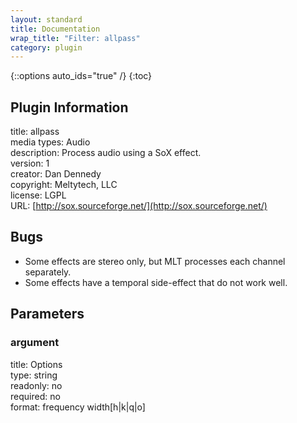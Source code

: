 ```yaml
---
layout: standard
title: Documentation
wrap_title: "Filter: allpass"
category: plugin
---
```

{::options auto_ids="true" /}
{:toc}

## Plugin Information

title: allpass  
media types:
Audio  
description: Process audio using a SoX effect.  
version: 1  
creator: Dan Dennedy  
copyright: Meltytech, LLC  
license: LGPL  
URL: [http://sox.sourceforge.net/](http://sox.sourceforge.net/)  

## Bugs

* Some effects are stereo only, but MLT processes each channel separately.
* Some effects have a temporal side-effect that do not work well.

## Parameters

### argument

title: Options    
type: string  
readonly: no  
required: no  
format: frequency width[h|k|q|o]  

